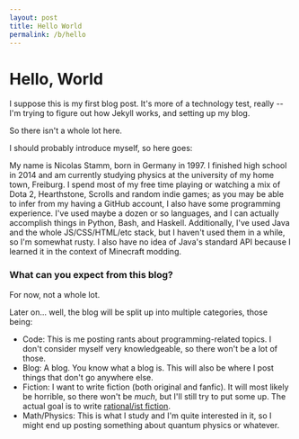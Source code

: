 ```yaml
---
layout: post
title: Hello World
permalink: /b/hello
---
```


# Hello, World

I suppose this is my first blog post. It's more of a technology test, really -- I'm trying to figure out how Jekyll works, and setting up my blog.

So there isn't a whole lot here.

I should probably introduce myself, so here goes:

My name is Nicolas Stamm, born in Germany in 1997. I finished high school in 2014 and am currently studying physics at the university of my home town, Freiburg. I spend most of my free time playing or watching a mix of Dota 2, Hearthstone, Scrolls and random indie games; as you may be able to infer from my having a GitHub account, I also have some programming experience. I've used maybe a dozen or so languages, and I can actually accomplish things in Python, Bash, and Haskell. Additionally, I've used Java and the whole JS/CSS/HTML/etc stack, but I haven't used them in a while, so I'm somewhat rusty. I also have no idea of Java's standard API because I learned it in the context of Minecraft modding.

### What can you expect from this blog?

For now, not a whole lot.

Later on... well, the blog will be split up into multiple categories, those being:

 - Code: This is me posting rants about programming-related topics. I don't consider myself very knowledgeable, so there won't be a lot of those.
 - Blog: A blog. You know what a blog is. This will also be where I post things that don't go anywhere else.
 - Fiction: I want to write fiction (both original and fanfic). It will most likely be horrible, so there won't be *much*, but I'll still try to put some up. The actual goal is to write [rational/ist fiction](http://tvtropes.org/pmwiki/pmwiki.php/Main/RationalFic).
 - Math/Physics: This is what I study and I'm quite interested in it, so I might end up posting something about quantum physics or whatever.
